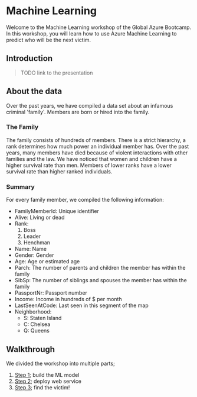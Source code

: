 # Machine Learning

Welcome to the Machine Learning workshop of the Global Azure Bootcamp. In this workshop, you will learn how to use Azure Machine Learning to predict who will be the next victim.

## Introduction

> TODO link to the presentation

## About the data

Over the past years, we have compiled a data set about an infamous criminal 'family'. Members are born or hired into the family.

### The Family

The family consists of hundreds of members. There is a strict hierarchy, a rank determines how much power an individual member has.
Over the past years, many members have died because of violent interactions with other families and the law. We have noticed that women and children have a higher survival rate than men. Members of lower ranks have a lower survival rate than higher ranked individuals.

### Summary

For every family member, we compiled the following information:

- FamilyMemberId: Unique identifier
- Alive: Living or dead
- Rank:    
  1. Boss
  2. Leader
  3. Henchman
- Name: Name
- Gender: Gender
- Age:    Age or estimated age
- Parch: The number of parents and children the member has within the family    
- SibSp:    The number of siblings and spouses the member has within the family
- PassportNr: Passport number
- Income: Income in hundreds of $ per month
- LastSeenAtCode: Last seen in this segment of the map
- Neighborhood: 
  - S: Staten Island 
  - C: Chelsea  
  - Q: Queens

## Walkthrough

We divided the workshop into multiple parts;

1. [Step 1](step1.md); build the ML model
2. [Step 2](step2.md); deploy web service
4. [Step 3](step3.md); find the victim!
